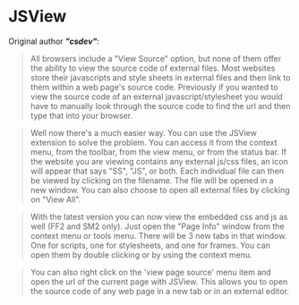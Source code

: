 # JSView
Original author ***"csdev"***:
>All browsers include a "View Source" option, but none of them offer the ability to view the source code of external files. Most websites store their javascripts and style sheets in external files and then link to them within a web page's source code. Previously if you wanted to view the source code of an external javascript/stylesheet you would have to manually look through the source code to find the url and then type that into your browser.

>Well now there's a much easier way. You can use the JSView extension to solve the problem. You can access it from the context menu, from the toolbar, from the view menu, or from the status bar. If the website you are viewing contains any external js/css files, an icon will appear that says "SS", "JS", or both. Each individual file can then be viewed by clicking on the filename. The file will be opened in a new window. You can also choose to open all external files by clicking on "View All".

>With the latest version you can now view the embedded css and js as well (FF2 and SM2 only). Just open the "Page Info" window from the context menu or tools menu. There will be 3 new tabs in that window. One for scripts, one for stylesheets, and one for frames. You can open them by double clicking or by using the context menu.

>You can also right click on the 'view page source' menu item and open the url of the current page with JSView. This allows you to open the source code of any web page in a new tab or in an external editor.
